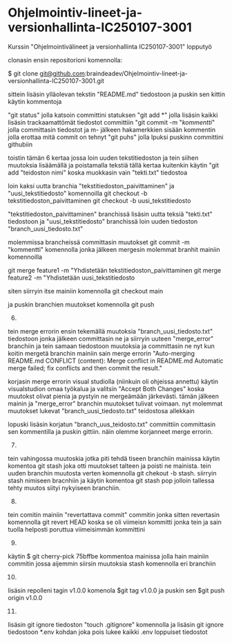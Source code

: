 # Ohjelmointiv-lineet-ja-versionhallinta-IC250107-3001
Kurssin "Ohjelmointivälineet ja versionhallinta IC250107-3001" lopputyö


clonasin ensin repositorioni komennolla:

$ git clone git@github.com:braindeadev/Ohjelmointiv-lineet-ja-versionhallinta-IC250107-3001.git


sittein lisäsin ylläolevan tekstin "README.md" tiedostoon ja puskin sen kittin
käytin kommentoja 

"git status" jolla katsoin committini statuksen
"git add *" jolla lisäsin kaikki lisäsin trackaamattömät tiedostot committiin
"git commit -m "*kommentti*" jolla committasin tiedostot ja m- jälkeen hakamerkkien sisään kommentin jolla erottaa mitä commit on tehnyt
"git puhs" jolla lpuksi puskinn committini githubiin


toistin tämän 6 kertaa jossa loin uuden tekstitiedoston ja tein siihen muutoksia lisäämällä ja poistamalla tekstiä
tällä kertaa kuitenkin käytin "git add "teidoston nimi" koska muokkasin vain "tekti.txt" tiedostoa

loin kaksi uutta branchia "tekstitiedoston_paivittaminen" ja "uusi_tekstitiedosto" komennoilla
git checkout -b tekstitiedoston_paivittaminen
git checkout -b uusi_tekstitiedosto


"tekstitiedoston_paivittaminen" branchissä lisäsin uutta teksiä "tekti.txt" tiedostoon 
ja "uusi_tekstitiedosto" branchissä loin uuden tiedoston "branch_uusi_tiedosto.txt"

molemmissa brancheissä committasin muutokset git commit -m "kommentti" komennolla jonka jälkeen mergesin molemmat branhit mainiin komennoilla

git merge feature1 -m "Yhdistetään tekstitiedoston_paivittaminen
git merge feature2 -m "Yhdistetään uusi_tekstitiedosto

siten siirryin itse mainiin komennolla
git checkout main

ja puskin branchien muutokset komennolla
git push


6.
tein merge errorin ensin tekemällä muutoksia "branch_uusi_tiedosto.txt" tiedostoon jonka jälkeen committasin ne ja siirryin uuteen "merge_error" branchiin ja tein samaan tiedostoon muutoksia ja committasin ne
nyt kun koitin mergetä branchin mainiin sain merge errorin
"Auto-merging README.md
CONFLICT (content): Merge conflict in README.md
Automatic merge failed; fix conflicts and then commit the result."

korjasin merge errorin visual studiolla (niinkuin oli ohjeissa annettu) käytin visualstudion omaa työkalua ja valitsin "Accept Both Changes" koska muutokst olivat pienia ja pystyin ne mergeämään järkevästi. tämän jälkeen mainin ja "merge_error" branchin muutokset tulivat voimaan. nyt molemmat muutokset lukevat "branch_uusi_tiedosto.txt" teidostosa allekkain

lopuski lisäsin korjatun "branch_uus_teidosto.txt" committiin committasin sen kommentilla ja puskin gittiin. näin olemme korjanneet merge errorin.

7.
tein vahingossa muutoskia jotka piti tehdä tiseen branchiin mainissa käytin komentoa git stash joka otti muutokset talteen ja poisti ne mainista. tein uuden branchin muutosta verten komennolla git chekout -b stash. siirryin stash nimiseen bracnhiin ja käytin komentoa git stash pop jolloin tallessa tehty muutos siityi nykyiseen branchiin.

8. 
tein comitin mainiin "revertattava commit" commitin jonka sitten revertasin komennolla git revert HEAD koska se oli viimeisn kommitti jonka tein ja sain tuolla helposti poruttua viimeisimmän kommittini

9. 
käytin $ git cherry-pick 75bffbe kommentoa mainissa jolla hain mainiin commitin jossa aijemmin siirsin muutoksia stash komennolla eri branchiin

10.
lisäsin repolleni tagin v1.0.0 komenola $git tag v1.0.0 ja puskin sen $git push origin v1.0.0

11.
lisäsin git ignore tiedoston "touch .gitignore" komennolla ja lisäsin git ignore tiedostoon *.env kohdan joka pois lukee kaikki .env loppuiset tiedostot




